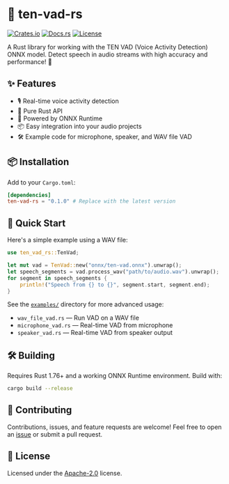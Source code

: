 # 🎤 ten-vad-rs

[![Crates.io](https://img.shields.io/crates/v/ten-vad-rs.svg)](https://crates.io/crates/ten-vad-rs)
[![Docs.rs](https://docs.rs/ten-vad-rs/badge.svg)](https://docs.rs/ten-vad-rs)
[![License](https://img.shields.io/crates/l/ten-vad-rs.svg)](./LICENSE)

A Rust library for working with the TEN VAD (Voice Activity Detection) ONNX model. Detect speech in audio streams with high accuracy and performance! 🚀

## ✨ Features
- 🎙️ Real-time voice activity detection
- 🦀 Pure Rust API
- 🧠 Powered by ONNX Runtime
- 📦 Easy integration into your audio projects
- 🛠️ Example code for microphone, speaker, and WAV file VAD

## 📦 Installation
Add to your `Cargo.toml`:

```toml
[dependencies]
ten-vad-rs = "0.1.0" # Replace with the latest version
```

## 🚀 Quick Start
Here's a simple example using a WAV file:

```rust
use ten_vad_rs::TenVad;

let mut vad = TenVad::new("onnx/ten-vad.onnx").unwrap();
let speech_segments = vad.process_wav("path/to/audio.wav").unwrap();
for segment in speech_segments {
    println!("Speech from {} to {}", segment.start, segment.end);
}
```

See the [`examples/`](examples/) directory for more advanced usage:
- `wav_file_vad.rs` — Run VAD on a WAV file
- `microphone_vad.rs` — Real-time VAD from microphone
- `speaker_vad.rs` — Real-time VAD from speaker output

## 🛠️ Building
Requires Rust 1.76+ and a working ONNX Runtime environment. Build with:

```sh
cargo build --release
```

## 🤝 Contributing
Contributions, issues, and feature requests are welcome! Feel free to open an [issue](https://github.com/wangfu91/ten-vad-rs/issues) or submit a pull request.

## 📄 License
Licensed under the [Apache-2.0](./LICENSE) license.

